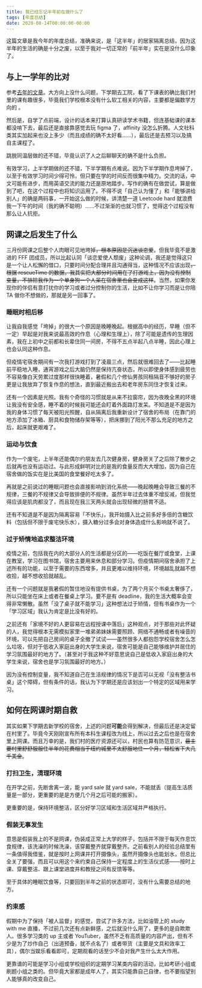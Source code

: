 ```yaml
---
title: 我已经忘记半年前在做什么了
tags: [年度总结]
date: 2020-08-14T00:00:00-00:00
---
```


这篇文章是我今年的年度总结，准确来说，是「这半年」的居家隔离总结，因为这半年的生活的确是十分之废，以至于我对一切正常的「前半年」实在是没什么印象了。

## 与上一学年的比对

参考[去年的文章](https://sheronw.xyz/posts/2019-05-21-bye_sophomore/)。大方向上没什么问题，下学期去工院，看了下课表的确比我们村里的课有趣很多，毕竟我们学校根本没有什么软工相关的内容，主要都是偏数学方向的 。

然后是，自学了点前端，设计的话本来打算认真研读学术书籍，但连基础课的课本都没啃下去，最后还是直接靠感觉去玩 figma 了，affinity 没怎么折腾。人文社科类其实加起来也没上多少（而且成绩的确不太好看……），最后还是去预习以及搞自主课程了。

跳脱同温层做的还不错，毕竟认识了人之后聊聊天的确不是什么负担。

<!--truncate-->

有效学习，上半学期做的还不错，下半学期有点难说。因为下半学期作息垮掉了，以至于有效学习时间少得可怜，但只要在学的时间反而很集中精力。交流的话，中文可能有进步，而用英语交流的能力还是原地踏步。写作的确有在做尝试，算是做到了吧，在这个过程中也将知识运用了。不得不说「自己认为懂了」和「能够讲给别人」的确是两码事，一开始这么做的时候，讲清楚一道 Leetcode hard 就浪费我一下午的时间（我的确不聪明）……不过渐渐的也就习惯了，觉得这个过程没有那么让人抗拒。

## 网课之后发生了什么

三月份网课之后整个人肉眼可见地垮掉<del>，根本原因是沉迷谈恋爱</del>。但我毕竟不是激进的 FFF 团成员，所以比起认同「谈恋爱使人颓废」这种论调，我还是觉得这只是一个让人松懈的借口，只要时间分配合理并且沟通得当，这种情况不应该出现<del>，根据 rescueTime 的数据，我其实把大部分时间用在了打游戏上，因为没有控制变量，不排除我作为一个单身狗一个人呆在宿舍里也会变成这样</del>。当然，如果你发现你的伴侣有意打扰你的学习或者过分控制你的生活，比如不让你学习而是让你陪 TA 做你不想做的，那就是另一回事了。

### 睡眠时相后移

让我自我感觉「垮掉」的很大一个原因是晚睡晚起。根据高中的经历，早睡（但不一定）早起是对我来说最高效的作息（心理和生理上），除了可能是遗传的生理因素，我在上初中之前都和长辈住同一间房，不得不五点半起八点半睡，因此心理上也会认同这种作息。

但疫情宅宿舍期间有一次我打游戏打到了凌晨三点，然后就很难回去了——比起睡前平稳地入睡，通宵游戏之后大脑仍然是保持亢奋状态，所以即使身体感到疲劳也不容易像白天劳累过度那样很快睡着，暑假和几个修仙男孩同租隔音不够好的房子更是让我放弃了恢复作息的想法，直到最近搬出去和老年房东同住才恢复过来。

还有一个因素是光照。我有个奇怪的习惯就是从来不拉窗帘，因为夜晚全黑的环境让我没有安全感，睡不着的时候我可能还会盯着外面路灯发呆。不知道是不是因为我的身体习惯了每天被阳光照醒，自从隔离后我重新设计了宿舍的布局（在靠门的地方添加了冰箱、厨具和食物储存架等等），把床挪到了阳光不那么充足的地方之后，起床就更艰难了。

### 运动与饮食

作为一个废宅，上半年还能偶尔约朋友去几次健身房，健身房关了之后除了散步之后就再也没有运动过。与此形成鲜明对比的是我的食量反而大大增加，因为自己在宿舍做的饭实在是比美国的食堂餐好吃太多了。

再就是之前说过的睡眠问题也会直接影响到消化系统——晚起晚睡会导致三餐的不规律，三餐的不规律又会导致排便的不规律。虽然半年过去体重不增反减，但我觉得应该是肌肉都没了，而且现在我三天两头就会出现轻微的肠胃不适。

还有不知道是不是因为隔离容易「不快乐」，我开始摄入比之前多好多倍的含糖饮料（包括但不限于废宅快乐水），摄入糖分过多会对身体造成什么影响就不说了。

### 过于矫情地追求整洁环境

疫情之前，包括我在内的大部分人的生活都是分区的——吃饭在餐厅或食堂，上课在教室，学习在图书馆，宿舍主要用来休息和部分学习。但疫情期间宿舍承担了上述所有的功能，以至于需要的东西增多，并且更难以维持环境，环境越乱就越不想收拾，越不想收拾就越乱。

还有一个问题就是我暑假的暂住地没有提供书桌，为了两个月买个书桌太奢侈了，所以只能坐在床上或者在餐桌上学习。要不是有 deadline，我的生活大概率会变得非常懒散。虽然「没了桌子就不能学习」这种想法过于矫情，但有书桌作为一个「学习区域」我认为肯定是比没有好的。

之前还有「家境不好的人更容易在远程授课中落后」这种观点，对于那些对此怀疑的人，我觉得根本无需模拟家里一堆弟弟妹妹需要照顾、网络不通畅或者有噪音的环境，可以先把自己房间的桌子全撤了试试——虽然很多人都抱怨学校宿舍怎么怎么垃圾，但对于低收入家庭出身的大学生来说，宿舍可能是自己能够维护并居住的学习氛围最好的地方了。（甚至对于我这种不好意思说自己是低收入家庭出身的大学生来说，宿舍也是学习氛围最好的地方。）

因为没有控制变量，我不知道自己在生活规律的情况下是否可以无视「没有整洁书桌」这个障碍，但有条件的话，我认为下学期还是应该划出一个特定的区域用来学习。

## 如何在网课时期自救

其实如果下学期去新学校的宿舍，上述的问题**可能**会得到解决，但最后还是决定留在村里了。毕竟今天刚刚宣布所有本科生课程改为线上，所以过去之后也是在宿舍里上网课。而且万幸的是，我们村的医疗资源还可以，村民也算有防范意识，<del>最主要村里舒舒服服住半年的花费相当于纽约城里不太舒服地住一个月，轻松省下大几千美金</del>。

### 打扫卫生，清理环境

在开学之前，先断舍离一波，能 yard sale 就 yard sale，不能就丢（提高生活质量是一部分，更重要的是是方便几个月之后可能的搬家）。

更重要的是，保持环境整洁，区分好学习区域和生活区域并严格执行。

### 假装无事发生

意思是假装我上的不是网课，伪装成正常上大学的样子，包括并不限于每天作息饮食规律，该洗澡的时候洗澡，该穿戴整齐就穿戴整齐。之前看别人的经验总结里有一条值得我借鉴，就是按时上网课并打开摄像头，虽然开摄像头也能划水，但总比全关了要强，而且可以用这个来约束自己保持一定程度上的生活仪式感——按时上课、穿戴整洁、跟上课堂进度并和教授之间有反馈等等。

至于具体的睡眠饮食等，只要回到半年之前的状态即可，没有什么需要总结的地方。

### 约束感

假期中为了保持「被人监督」的感觉，尝试了许多方法，比如油管上的 study with me 直播，不过前几次还有点新鲜感，之后就没什么用了，更多的是自欺欺人。很多学习类的 up 主或者 YouTuber，虽然不乏有高质量的内容产出，但有不少是为了炒作自己（出道预备，就不点名了）或者带货（主要是文具和效率工具），偶尔当娱乐看看即可，定期观看的话至少不会对我产生什么太大作用。

更靠谱的可能是学习小组或学校组织的定期学习某类内容的活动，比如考研小组或刷题小组之类的。但毕竟大家都是成年人了，其实只能靠自己自律，也不要指望别人能够真的改变自己。
